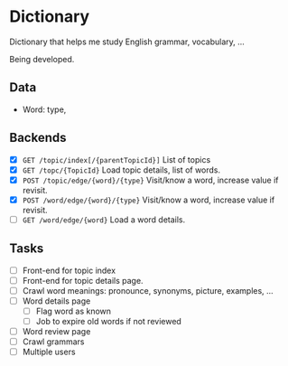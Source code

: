 Dictionary
====

Dictionary that helps me study English grammar, vocabulary, …

Being developed.

## Data

- Word: type,

## Backends

- [x] `GET /topic/index[/{parentTopicId}]` List of topics
- [x] `GET /topc/{TopicId}` Load topic details, list of words.
- [x] `POST /topic/edge/{word}/{type}` Visit/know a word, increase value if revisit.
- [x] `POST /word/edge/{word}/{type}` Visit/know a word, increase value if revisit.
- [ ] `GET /word/edge/{word}` Load a word details.

## Tasks

- [ ] Front-end for topic index
- [ ] Front-end for topic details page.
- [ ] Crawl word meanings: pronounce, synonyms, picture, examples, …
- [ ] Word details page
  - [ ] Flag word as known
  - [ ] Job to expire old words if not reviewed
- [ ] Word review page
- [ ] Crawl grammars
- [ ] Multiple users
